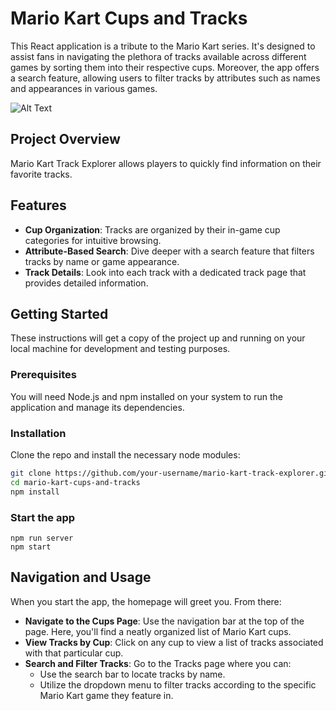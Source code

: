# Mario Kart Cups and Tracks

This React application is a tribute to the Mario Kart series. It's designed to assist fans in navigating the plethora of tracks available across different games by sorting them into their respective cups. Moreover, the app offers a search feature, allowing users to filter tracks by attributes such as names and appearances in various games.

![Alt Text](public/mariokartwebapp.gif)


## Project Overview

Mario Kart Track Explorer allows players to quickly find information on their favorite tracks.

## Features

- **Cup Organization**: Tracks are organized by their in-game cup categories for intuitive browsing.
- **Attribute-Based Search**: Dive deeper with a search feature that filters tracks by name or game appearance.
- **Track Details**: Look into each track with a dedicated track page that provides detailed information.

## Getting Started

These instructions will get a copy of the project up and running on your local machine for development and testing purposes.

### Prerequisites

You will need Node.js and npm installed on your system to run the application and manage its dependencies.

### Installation

Clone the repo and install the necessary node modules:

```bash
git clone https://github.com/your-username/mario-kart-track-explorer.git
cd mario-kart-cups-and-tracks
npm install
```

### Start the app

```
npm run server
npm start
```

## Navigation and Usage

When you start the app, the homepage will greet you. From there:

- **Navigate to the Cups Page**: Use the navigation bar at the top of the page. Here, you'll find a neatly organized list of Mario Kart cups.
- **View Tracks by Cup**: Click on any cup to view a list of tracks associated with that particular cup.
- **Search and Filter Tracks**: Go to the Tracks page where you can:
  - Use the search bar to locate tracks by name.
  - Utilize the dropdown menu to filter tracks according to the specific Mario Kart game they feature in.

